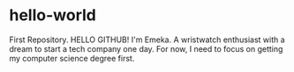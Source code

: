 # hello-world
First Repository. HELLO GITHUB!
I'm Emeka. A wristwatch enthusiast with a dream to start a tech company one day. For now, I need to focus on getting my computer science degree first.
